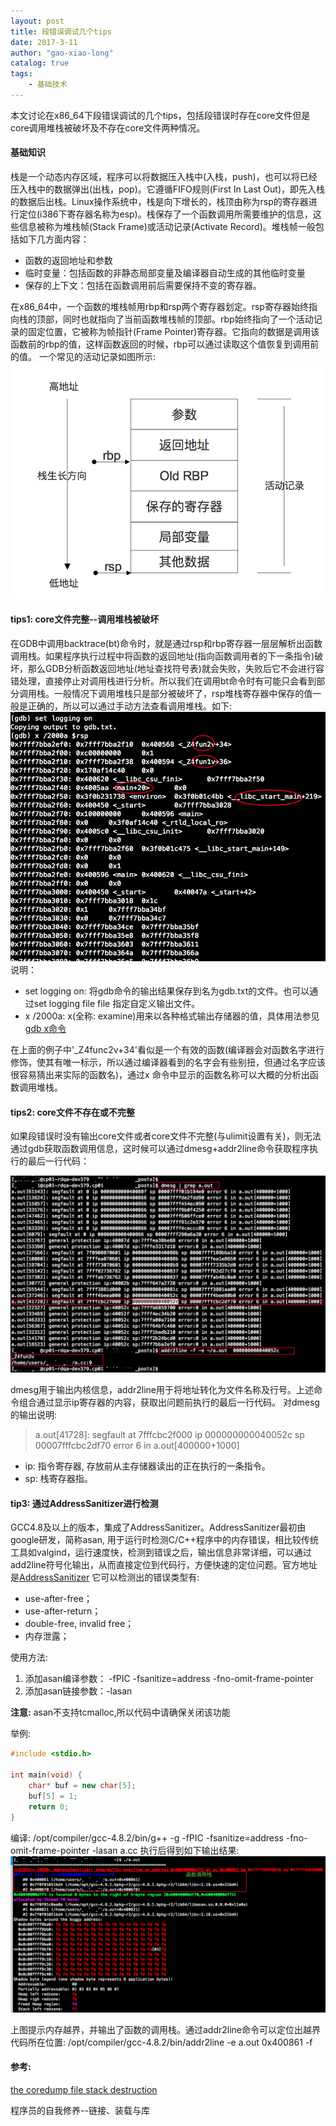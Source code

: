 ```yaml
---
layout: post
title: 段错误调试几个tips
date: 2017-3-11
author: "gao-xiao-long"
catalog: true
tags:
    - 基础技术
---
```


本文讨论在x86_64下段错误调试的几个tips，包括段错误时存在core文件但是core调用堆栈被破坏及不存在core文件两种情况。

#### 基础知识
栈是一个动态内存区域，程序可以将数据压入栈中(入栈，push)，也可以将已经压入栈中的数据弹出(出栈，pop)。它遵循FIFO规则(First In Last Out)，即先入栈的数据后出栈。Linux操作系统中，栈是向下增长的，栈顶由称为rsp的寄存器进行定位(i386下寄存器名称为esp)。栈保存了一个函数调用所需要维护的信息，这些信息被称为堆栈帧(Stack Frame)或活动记录(Activate Record)。堆栈帧一般包括如下几方面内容：
- 函数的返回地址和参数
- 临时变量：包括函数的非静态局部变量及编译器自动生成的其他临时变量
- 保存的上下文：包括在函数调用前后需要保持不变的寄存器。

在x86_64中，一个函数的堆栈帧用rbp和rsp两个寄存器划定。rsp寄存器始终指向栈的顶部，同时也就指向了当前函数堆栈帧的顶部。rbp始终指向了一个活动记录的固定位置，它被称为帧指针(Frame Pointer)寄存器。它指向的数据是调用该函数前的rbp的值，这样函数返回的时候，rbp可以通过读取这个值恢复到调用前的值。
一个常见的活动记录如图所示:
![图](/img/in-post/stack.png)

#### tips1: core文件完整--调用堆栈被破坏

在GDB中调用backtrace(bt)命令时，就是通过rsp和rbp寄存器一层层解析出函数调用栈。如果程序执行过程中将函数的返回地址(指向函数调用者的下一条指令)破坏，那么GDB分析函数返回地址(地址查找符号表)就会失败，失败后它不会进行容错处理，直接停止对调用栈进行分析。所以我们在调用bt命令时有可能只会看到部分调用栈。一般情况下调用堆栈只是部分被破坏了，rsp堆栈寄存器中保存的值一般是正确的，所以可以通过手动方法查看调用堆栈。如下:
![图](/img/in-post/gdb.png)
说明：
- set logging on: 将gdb命令的输出结果保存到名为gdb.txt的文件。也可以通过set logging file file 指定自定义输出文件。
- x /2000a:  x(全称: examine)用来以各种格式输出存储器的值，具体用法参见[gdb x命令](http://visualgdb.com/gdbreference/commands/x)

在上面的例子中'_Z4func2v+34'看似是一个有效的函数(编译器会对函数名字进行修饰，使其有唯一标示，所以通过编译器看到的名字会有些别扭，但通过名字应该很容易猜出来实际的函数名)，通过x 命令中显示的函数名称可以大概的分析出函数调用堆栈。


#### tips2: core文件不存在或不完整

如果段错误时没有输出core文件或者core文件不完整(与ulimit设置有关)，则无法通过gdb获取函数调用信息，这时候可以通过dmesg+addr2line命令获取程序执行的最后一行代码：

![图](/img/in-post/dmesg.png)

dmesg用于输出内核信息，addr2line用于将地址转化为文件名称及行号。上述命令组合通过显示ip寄存器的内容，获取出问题前执行的最后一行代码。
 对dmesg的输出说明:
> a.out[41728]: segfault at 7fffcbc2f000 ip 000000000040052c sp 00007fffcbc2df70 error 6 in a.out[400000+1000]

-  ip: 指令寄存器, 存放前从主存储器读出的正在执行的一条指令。
-  sp: 栈寄存器指。

#### tip3: 通过AddressSanitizer进行检测

GCC4.8及以上的版本，集成了AddressSanitizer。AddressSanitizer最初由google研发，简称asan, 用于运行时检测C/C++程序中的内存错误，相比较传统工具如valgind，运行速度快，检测到错误之后，输出信息非常详细，可以通过add2line符号化输出，从而直接定位到代码行，方便快速的定位问题。官方地址是[AddressSanitizer](http://clang.llvm.org/docs/AddressSanitizer.html)
它可以检测出的错误类型有:
- use-after-free；
- use-after-return；
- double-free, invalid free；
- 内存泄露；

使用方法:

1. 添加asan编译参数： -fPIC -fsanitize=address  -fno-omit-frame-pointer
2. 添加asan链接参数：-lasan

**注意:** asan不支持tcmalloc,所以代码中请确保关闭该功能

举例:

```c++
#include <stdio.h>

int main(void) {
    char* buf = new char[5];
    buf[5] = 1;
    return 0;
}
```

编译:  /opt/compiler/gcc-4.8.2/bin/g++ -g  -fPIC -fsanitize=address  -fno-omit-frame-pointer -lasan  a.cc
执行后得到如下输出结果:
![图](/img/in-post/asan.png)

 上图提示内存越界，并输出了函数的调用栈。通过addr2line命令可以定位出越界代码所在位置: /opt/compiler/gcc-4.8.2/bin/addr2line -e a.out 0x400861 -f


#### 参考:

[the coredump file stack destruction](http://intercontineo.com/article/804589737/)

程序员的自我修养--链接、装载与库
